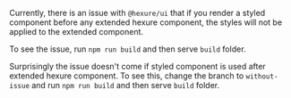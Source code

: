 Currently, there is an issue with `@hexure/ui` that if you render a styled component before
any extended hexure component, the styles will not be applied to the extended component.

To see the issue, run `npm run build` and then serve `build` folder.

Surprisingly the issue doesn't come if styled component is used after extended hexure component.
To see this, change the branch to `without-issue` and run `npm run build` and then serve `build` folder.
